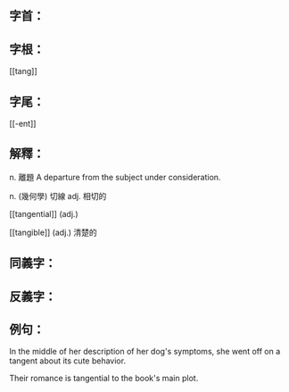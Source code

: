 
## 字首：

## 字根：
[[tang]]

## 字尾：
[[-ent]]

## 解釋：
n.
離題
A departure from the subject under consideration.

n.
(幾何學) 切線
adj.
相切的

[[tangential]]
(adj.)

[[tangible]]
(adj.)
清楚的
## 同義字：

## 反義字：

## 例句：
In the middle of her description of her dog's symptoms, she went off on a tangent about its cute behavior.

Their romance is tangential to the book's main plot.